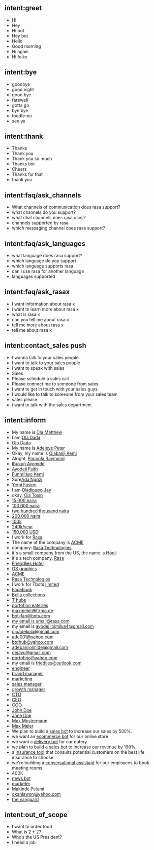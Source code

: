 ## intent:greet
- Hi
- Hey
- Hi bot
- Hey bot
- Hello
- Good morning
- Hi again
- Hi folks

## intent:bye
- goodbye
- good night
- good bye
- farewell
- gotta go
- bye bye
- toodle-oo
- see ya

## intent:thank
- Thanks
- Thank you
- Thank you so much
- Thanks bot
- Cheers
- Thanks for that
- thank you

## intent:faq/ask_channels
- What channels of communication does rasa support?
- what channels do you support?
- what chat channels does rasa uses?
- channels supported by rasa
- which messaging channel does  rasa support?

## intent:faq/ask_languages
- what language does rasa support?
- which language do you support
- which language supports rasa
- can i use rasa for another language
- languages supported

## intent:faq/ask_rasax
- I want information about rasa x
- i want to learn more about rasa x
- what is rasa x
- can you tell me about rasa x
- tell me more about rasa x
- tell me about rasa x

## intent:contact_sales push 
- I wanna talk to your sales people.
- I want to talk to your sales people
- I want to speak with sales
- Sales
- Please schedule a sales call
- Please connect me to someone from sales
- I want to get in touch with your sales guys
- I would like to talk to someone from your sales team
- sales please
- i want to talk with the sales department

## intent:inform
- My name is [Ola Matthew](person_name)
- I am [Ola Dada](person_name)
- [Ojo Dada](person_name)
- My name is [Adeleye Peter](person_name)
- Okay, my name is [Olabanji Kemi](person_name)
- Alright, [Popoola Raymond](person_name)
- [Ibukun Ayomide](person_name)
- [Ayodeji Faith](person_name)
- [Funmilayo Kemi](person_name)
- Sure[Ada Ngozi](person_name)
- [Yemi Fasipe](person_name)
- I am [Oladipupo Jay](person_name)
- okay, [Ola Tosin](person_name)
- [15,000 naira](budget)
- [100,000 naira](budget)
- [two hundred thousand naira](budget)
- [200,000 naira](budget)
- [100k](budget)
- [240k/year](budget)
- [150,000 USD](budget)
- I work for [Rasa](company)
- The name of the company is [ACME](company)
- company: [Rasa Technologies](company)
- it's a small company from the US, the name is [Hooli](company)
- it's a tech company, [Rasa](company)
- [Friendlies Hotel](company)
- [OS graphics](company)
- [ACME](company)
- [Rasa Technologies](company)
- I work for Tbots [limited](company)
- [Facebook](company)
- [Bella collections](company)
- [T hubs](company)
- [portofino eateries](company)
- [maxmeier@firma.de](business_email)
- [bot-fan@bots.com](business_email)
- [my email is email@rasa.com](business_email)
- my email is [ayodejiibimilua4@gmail.com](business_email)
- [ojoadekola@gmail.com](business_email)
- [ade001@yahoo.com](business_email)
- [btdhub@yahoo.com](business_email)
- [adebanjiolmide@gmail.com](business_email)
- [dejavu@gmail.com](business_email)
- [portofino@yahoo.com](business_email)
- my email is [friedlies@outlook.com](business_email)
- [engineer](job_function)
- [brand manager](job_function)
- [marketing](job_function)
- [sales manager](job_function)
- [growth manager](job_function)
- [CTO](job_function)
- [CEO](job_function)
- [COO](job_function)
- [John Doe](person_name)
- [Jane Doe](person_name)
- [Max Mustermann](person_name)
- [Max Meier](person_name)
- We plan to build a [sales bot](use_case) to increase our sales by 500%.
- we want an [ecommerce bot](use_case) for our online store
- we want a [delivery bot](use_case) for our eatery
- we plan to build a [sales bot](use_case) to increase our revenue by 100%.
- a [insurance tool](use_case) that consults potential customers on the best life insurance to choose.
- we're building a [conversational assistant](use_case) for our employees to book meeting rooms.
- 400K
- [news bot](use_case)
- [marketer](job_function)
- [Makinde Pelumi](person_name)
- [okanlawon@yahoo.com](business_email)
- [the vanguard](company)

## intent:out_of_scope
- I want to order food
- What is 2 + 2?
- Who’s the US President?
- I need a job
